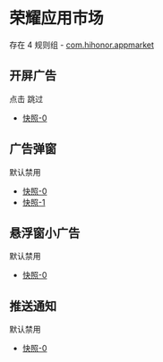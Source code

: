 # 荣耀应用市场

存在 4 规则组 - [com.hihonor.appmarket](/src/apps/com.hihonor.appmarket.ts)

## 开屏广告

点击 跳过

- [快照-0](https://i.gkd.li/import/15087199)

## 广告弹窗

默认禁用

- [快照-0](https://i.gkd.li/import/13063815)
- [快照-1](https://i.gkd.li/import/13168440)

## 悬浮窗小广告

默认禁用

- [快照-0](https://i.gkd.li/import/13063928)

## 推送通知

默认禁用

- [快照-0](https://i.gkd.li/import/13073319)
